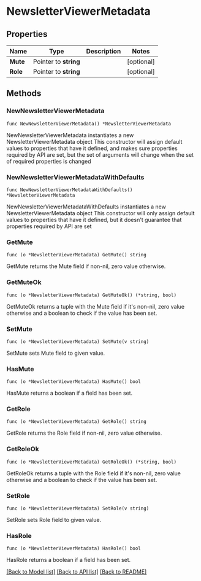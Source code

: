 # NewsletterViewerMetadata

## Properties

Name | Type | Description | Notes
------------ | ------------- | ------------- | -------------
**Mute** | Pointer to **string** |  | [optional] 
**Role** | Pointer to **string** |  | [optional] 

## Methods

### NewNewsletterViewerMetadata

`func NewNewsletterViewerMetadata() *NewsletterViewerMetadata`

NewNewsletterViewerMetadata instantiates a new NewsletterViewerMetadata object
This constructor will assign default values to properties that have it defined,
and makes sure properties required by API are set, but the set of arguments
will change when the set of required properties is changed

### NewNewsletterViewerMetadataWithDefaults

`func NewNewsletterViewerMetadataWithDefaults() *NewsletterViewerMetadata`

NewNewsletterViewerMetadataWithDefaults instantiates a new NewsletterViewerMetadata object
This constructor will only assign default values to properties that have it defined,
but it doesn't guarantee that properties required by API are set

### GetMute

`func (o *NewsletterViewerMetadata) GetMute() string`

GetMute returns the Mute field if non-nil, zero value otherwise.

### GetMuteOk

`func (o *NewsletterViewerMetadata) GetMuteOk() (*string, bool)`

GetMuteOk returns a tuple with the Mute field if it's non-nil, zero value otherwise
and a boolean to check if the value has been set.

### SetMute

`func (o *NewsletterViewerMetadata) SetMute(v string)`

SetMute sets Mute field to given value.

### HasMute

`func (o *NewsletterViewerMetadata) HasMute() bool`

HasMute returns a boolean if a field has been set.

### GetRole

`func (o *NewsletterViewerMetadata) GetRole() string`

GetRole returns the Role field if non-nil, zero value otherwise.

### GetRoleOk

`func (o *NewsletterViewerMetadata) GetRoleOk() (*string, bool)`

GetRoleOk returns a tuple with the Role field if it's non-nil, zero value otherwise
and a boolean to check if the value has been set.

### SetRole

`func (o *NewsletterViewerMetadata) SetRole(v string)`

SetRole sets Role field to given value.

### HasRole

`func (o *NewsletterViewerMetadata) HasRole() bool`

HasRole returns a boolean if a field has been set.


[[Back to Model list]](../README.md#documentation-for-models) [[Back to API list]](../README.md#documentation-for-api-endpoints) [[Back to README]](../README.md)


